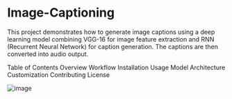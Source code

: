 # Image-Captioning

This project demonstrates how to generate image captions using a deep learning model combining VGG-16 for image feature extraction and RNN (Recurrent Neural Network) for caption generation. The captions are then converted into audio output.

Table of Contents
Overview
Workflow
Installation
Usage
Model Architecture
Customization
Contributing
License


![image](https://github.com/user-attachments/assets/361f2f5a-a425-4e24-a16b-4302ce4fc117)
